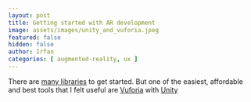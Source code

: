 ```yaml
---
layout: post
title: Getting started with AR development
image: assets/images/unity_and_vuforia.jpeg
featured: false
hidden: false
author: Irfan
categories: [ augmented-reality, ux ]
---
```


There are [many libraries](http://socialcompare.com/en/comparison/augmented-reality-sdks ) to get started. But one of the easiest, affordable and best tools that I felt useful are [Vuforia](https://developer.vuforia.com/downloads/sdk) with [Unity](https://unity3d.com/get-unity/download)